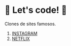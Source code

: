 # 🚀 Let's code! 🚀

Clones de sites famosos.

1. [INSTAGRAM](https://github.com/pedroaleao/clones-paginas/tree/main/instagram)
2. [NETFLIX](https://github.com/pedroaleao/clones-paginas/tree/main/netflix)

